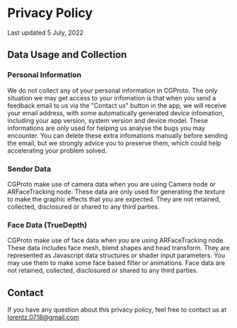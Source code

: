 # Privacy Policy

Last updated 5 July, 2022

## Data Usage and Collection

### Personal Information

We do not collect any of your personal information in CGProto. The only situation we may get access to your infomation is that when you send a feedback email to us via the "Contact us" button in the app, we will receive your email address, with some automatically generated device infomation, including your app version, system version and device model. These informations are only used for helping us analyse the bugs you may encounter. You can delete these extra infomations manually before sending the email, but we strongly advice you to preserve them, which could help accelerating your problem solved.


### Sendor Data

CGProto make use of camera data when you are using Camera node or ARFaceTracking node. These data are only used for generating the texture to make the graphic effects that you are expected. They are not retained, collected, disclosured or shared to any third parties.

### Face Data (TrueDepth)

CGProto make use of face data when you are using ARFaceTracking node. These data includes face mesh, blend shapes and head transform. They are represented as Javascript data structures or shader input parameters. You may use them to make some face based filter or animations. Face data are not retained, collected, disclosured or shared to any third parties.


## Contact

If you have any question about this privacy policy, feel free to contact us at [lorentz.0718@gmail.com](mailto:lorentz.0718@gmail.com)